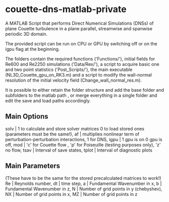# couette-dns-matlab-private
A MATLAB Script that performs Direct Numerical Simulations (DNSs) of plane Couette turbulence in a plane parallel,
streamwise and spanwise periodic 3D domain.

The provided script can be run on CPU or GPU by switching off or on the igpu flag at the beginning.

The folders contain the required functions ('Functions/'), initial fields for Re600 and Re2250 simulations ('Data/Rex/'), a script to 
acquire basic one and two point statistics ('Post_Scripts/'), 
the main executable (NL3D_Couette_gpu_on_RK3.m) 
and a script to modify the wall-normal resolution of the initial velocity field (Change_wall_normal_res.m).

It is possible to either retain the folder structure and add the base folder and subfolders to the matlab path , or merge everything in a 
single folder and edit the save and load paths accordingly.

Main Options
------------
solv | 1 to calculate and store solver matrices 0 to load stored ones (parameters must be the same!),
af | multiplies nonlinear term of perturbation-perturbation interactions, 1 for DNS,
igpu | 1 gpu is on 0 gpu is off,
mod | 'c' for Couette flow , 'p' for Poiseuille (testing purposes only), 'z' no flow,
tsav | Interval of save states,
tplot | Interval of diagnostic plots

Main Parameters
---------------
(These have to be the same for the stored precalculated matrices to work!)
Re | Reynolds number,
dt | time step,
a  | Fundamental Wavenumber in x,
b  | Fundamental Wavenumber in z,
N  | Number of grid points in y (chebyshev),
NX | Number of grid points in x,
MZ | Number of grid points in z
 
